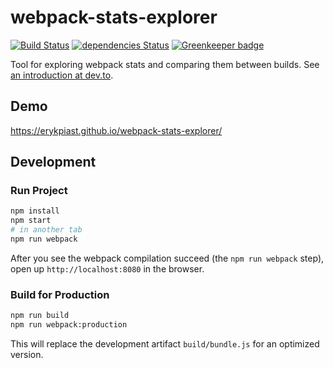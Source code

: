 webpack-stats-explorer
======================

[![Build Status](https://travis-ci.org/erykpiast/webpack-stats-explorer.svg?branch=master)](https://travis-ci.org/erykpiast/webpack-stats-explorer)
[![dependencies Status](https://david-dm.org/erykpiast/webpack-stats-explorer/status.svg)](https://david-dm.org/erykpiast/webpack-stats-explorer)
[![Greenkeeper badge](https://badges.greenkeeper.io/erykpiast/webpack-stats-explorer.svg)](https://greenkeeper.io/)

Tool for exploring webpack stats and comparing them between builds. See [an introduction at dev.to](https://dev.to/erykpiast/why-does-your-bundle-grow-a7n).

## Demo

https://erykpiast.github.io/webpack-stats-explorer/

## Development

### Run Project

```sh
npm install
npm start
# in another tab
npm run webpack
```
After you see the webpack compilation succeed (the `npm run webpack` step), open up `http://localhost:8080` in the browser.

### Build for Production

```sh
npm run build
npm run webpack:production
```

This will replace the development artifact `build/bundle.js` for an optimized version.

